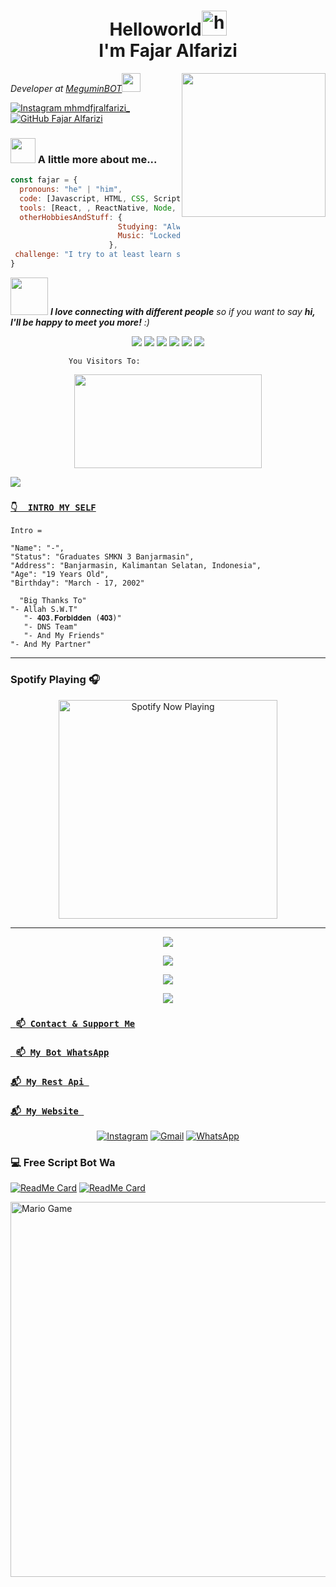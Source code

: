 <h1 align="center"> Helloworld<img src="https://user-images.githubusercontent.com/1303154/88677602-1635ba80-d120-11ea-84d8-d263ba5fc3c0.gif" width="40px" alt="hi"><br>I'm Fajar Alfarizi</h1>

<img align='right' src="https://media4.giphy.com/media/ZVik7pBtu9dNS/giphy.gif" width="230">
<p><em>Developer at <a href="https://api.whatsapp.com/send?phone=6281333782061&text=Assalamualaikum+Bang+Fajar">MeguminBOT</a><img src="https://media.giphy.com/media/WUlplcMpOCEmTGBtBW/giphy.gif" width="30">
</em></p>

[![Instagram _mhmdfjralfarizi__](https://img.shields.io/badge/Instagram-%23E4405F.svg?&style=flat-square&logo=instagram&logoColor=white)](https://www.instagram.com/mhmdfjralfarizi_)
[![GitHub Fajar Alfarizi](https://img.shields.io/github/followers/Tersakiti404-cyber?label=follow&style=social)](https://github.com/Tersakiti404-cyber)


### <img src="https://media3.giphy.com/media/jUZmz3kAiAuLC/200.webp?cid=ecf05e472ppgejelz9vrs67x38inpt96dl2x6i0z51br0jfh&rid=200.webp" width="40"> A little more about me...  

```javascript
const fajar = {
  pronouns: "he" | "him",
  code: [Javascript, HTML, CSS, Scripting],
  tools: [React, , ReactNative, Node, Styled-Components, Docker, Etc],
  otherHobbiesAndStuff: {       
                        Studying: "Always something new! now playing with NextJS",
                        Music: "Locked Out From Heaven",
                      },
 challenge: "I try to at least learn something new every day"
}
```

<img src="https://media0.giphy.com/media/Wj7lNjMNDxSmc/200.webp?cid=ecf05e47gol7hyzftrdpoaar8lchrj2uzbzs0qoz3xgzv14o&rid=200.webp" width="60"> <em><b>I love connecting with different people</b> so if you want to say <b>hi, I'll be happy to meet you more!</b> :)</em>


<p align="center">
  <img src="https://img.shields.io/badge/-JavaScript-black?style=flat-square&logo=javascript" />
  <img src="https://img.shields.io/badge/-Node.js-black?style=flat-square&logo=Node.js" />
  <img src="https://img.shields.io/badge/-HTML5-black?style=flat-square&logo=html5&logoColor=e34f26" />
  <img src="https://img.shields.io/badge/-CSS3-black?style=flat-square&logo=css3&logoColor=1572b6" />
  <img src="https://img.shields.io/badge/-Git-black?style=flat-square&logo=git" />
  <img src="https://img.shields.io/badge/-GitHub-black?style=flat-square&logo=github" /> <br>
</p>

```
             You Visitors To:
```
<p align="center">
   <img width="300" height="150" src="https://camo.githubusercontent.com/db45054d90ef8099ce0235c82592c406dba0adcda421f8a84f162b58bab5d3e0/68747470733a2f2f636f756e742e6765746c6f6c692e636f6d2f6765742f406e6f627579616b693f7468656d653d67656c626f6f72752d68" />

 <a href="https://github.com/Tersakiti404-cyber"><img src="https://cardivo.vercel.app/api?name=Tersakiti404-cyber&description=Hi,%20i%27m%20Tersakiti404%20and%20i%27m%20just%20a%20newbie%20programmer%20Nice%20to%20meet%20you%20👋&image=https://i.ibb.co/JtMRbVP/IMG-20220113-145751-018.jpg&usqp=CAU&backgroundColor=%23ecf0f1&instagram=@mhmdfjralfarizi_&github=Tersakiti404-cyber&pattern=leaf&colorPattern=%23eaeaea" /><a>
</p>






### [`👇  INTRO MY SELF`](https://Tersakiti404-api.herokuapp.com)
```
Intro =

"Name": "-",
"Status": "Graduates SMKN 3 Banjarmasin",
"Address": "Banjarmasin, Kalimantan Selatan, Indonesia",
"Age": "19 Years Old",
"Birthday": "March - 17, 2002"
   
  "Big Thanks To"
"- Allah S.W.T"
   "- 𝟒𝟎𝟑.𝐅𝐨𝐫𝐛𝐢𝐝𝐝𝐞𝐧 (𝟒𝟎𝟑)"
   "- DNS Team"
   "- And My Friends"
"- And My Partner"
```
___

### Spotify Playing 🎧

<p align="center">
  <a href="https://open.spotify.com/user/hbv7yzic965h9y82w194av0cz" target="_blank"><img src="https://now-playing-on-spotify.vercel.app/api/spotify" alt="Spotify Now Playing" width="350"/></a>
</p>

------

   
   <p align="center">
  <a href="https://github.com/Tersakiti404-cyber"><img src="https://github-readme-stats.vercel.app/api?username=Tersakiti404-cyber&theme=tokyonight&show_icons=true" /></a>
</p>

<p align="center">
  <a href="https://github.com/Tersakiti404-cyber"><img src="https://github-readme-streak-stats.herokuapp.com?user=Tersakiti404-cyber&theme=tokyonight&hide_border=false&properties=background&border=%239611C5FF" /><a>
</p>
  
<p align="center">
  <a href="https://github.com/Tersakiti404-cyber"><img src="https://github-readme-stats.vercel.app/api/top-langs?username=Tersakiti404-cyber&theme=tokyonight&layout=compact" /></a>
</p>
  
<p align="center">
  <a href="https://github.com/Tersakiti404-cyber"><img src="https://github-profile-trophy.vercel.app/?username=Tersakiti404-cyber&theme=radical&margin-w=20&no-bg=true&no-frame=false" /><a>
</p>
    


### [` 📫 Contact & Support Me`](https://api.whatsapp.com/send?phone=6281333782061&text=Assalamualaikum+Bang+Fajar)

### [` 📫 My Bot WhatsApp`](https://api.whatsapp.com/send?phone=6289512871985&text=Assalamualaikum+Bang+Fajar)

### [`📬 My Rest Api `](https://Tersakiti404-api.herokuapp.com)
    
### [`📬 My Website `](https://Tersakiti404-cyber.github.io)
    
<p align="center">
<a href="https://www.instagram.com/mhmdfjralfarizi_" target="_blank"><img src="https://img.shields.io/badge/Instagram-%23E4405F.svg?&style=flat-square&logo=instagram&logoColor=white" alt="Instagram"></a>
<a href="meguminbot12@gmail.com" target="_blank"><img src="https://img.shields.io/badge/Gmail-D14836?style=flat-square&logo=gmail&logoColor=white" alt="Gmail"></a>
<a href="https://api.whatsapp.com/send?phone=6281333782061&text=Assalamualaikum+bang+:v" target="_blank"><img src="https://img.shields.io/badge/Whatsapp-%808080.svg?&style=flat-square&logo=Whatsapp&logoColor=white" alt="WhatsApp"></a>
</p>


### 💻 Free Script Bot Wa


[![ReadMe Card](https://github-readme-stats.vercel.app/api/pin/?username=Tersakiti404-cyber&repo=bitch&theme=highcontrast)](https://github.com/Tersakiti404-cyber/bitch)
[![ReadMe Card](https://github-readme-stats.vercel.app/api/pin/?username=Hexagonz&repo=SELF-HX&theme=highcontrast)](https://github.com/Tersakiti404-cyber/SELF-HX)

<img src="https://github.com/TheDudeThatCode/TheDudeThatCode/blob/master/Assets/Mario_Gameplay.gif" alt="Mario Game" width="600" />

